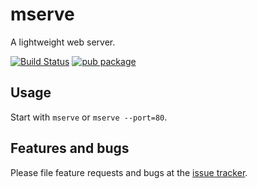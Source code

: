 # mserve

A lightweight web server.

[![Build Status](https://travis-ci.org/devoncarew/mserve.dart.svg)](https://travis-ci.org/devoncarew/mserve.dart)
[![pub package](https://img.shields.io/pub/v/mserve.svg)](https://pub.dartlang.org/packages/mserve)

## Usage

Start with `mserve` or `mserve --port=80`.

## Features and bugs

Please file feature requests and bugs at the [issue tracker][tracker].

[tracker]: https://github.com/devoncarew/mserve.dart/issues
